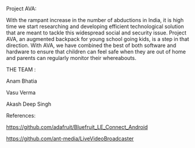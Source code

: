 Project AVA:

With the rampant increase in the number of abductions in India, it is high time we start researching and developing efficient technological solution that are meant to tackle this widespread social and security issue. Project AVA, an augmented backpack for young school going kids, is a step in that direction. With AVA, we have combined the best of both software and hardware to ensure that children can feel safe when they are out of home and parents can regularly monitor their whereabouts.



THE TEAM :

Anam Bhatia

Vasu Verma

Akash Deep Singh



References:

https://github.com/adafruit/Bluefruit_LE_Connect_Android

https://github.com/ant-media/LiveVideoBroadcaster
